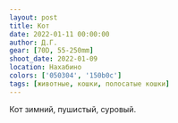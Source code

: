 ```yaml
---
layout: post
title: Кот
date: 2022-01-11 00:00:00
author: Д.Г.
gear: [70D, 55-250mm]
shoot_date: 2022-01-09
location: Нахабино
colors: ['050304', '150b0c']
tags: [животные, кошки, полосатые кошки]
---
```

Кот зимний, пушистый, суровый.
